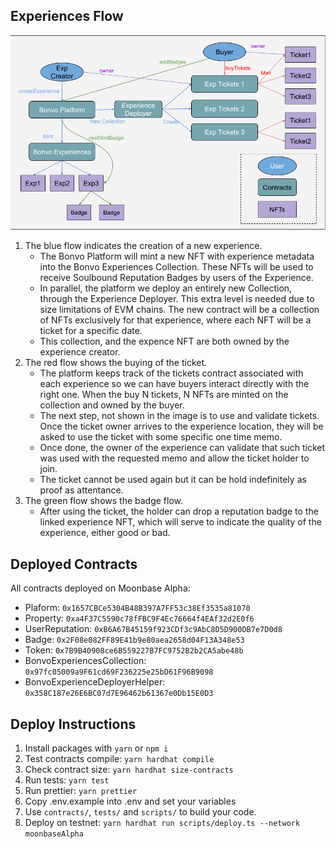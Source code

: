 ## Experiences Flow

![Experiences Flow](./BonvoXP.png "Experiences Flow")

1. The blue flow indicates the creation of a new experience.
    * The Bonvo Platform will mint a new NFT with experience metadata into the Bonvo Experiences Collection. These NFTs will be used to receive Soulbound Reputation Badges by users of the Experience.
    * In parallel, the platform we deploy an entirely new Collection, through the Experience Deployer. This extra level is needed due to size limitations of EVM chains. The new contract will be a collection of NFTs exclusively for that experience, where each NFT will be a ticket for a specific date.
    * This collection, and the expence NFT are both owned by the experience creator.
2. The red flow shows the buying of the ticket. 
    * The platform keeps track of the tickets contract associated with each experience so we can have buyers interact directly with the right one. When the buy N tickets, N NFTs are minted on the collection and owned by the buyer.
    * The next step, not shown in the image is to use and validate tickets. Once the ticket owner arrives to the experience location, they will be asked to use the ticket with some specific one time memo.
    * Once done, the owner of the experience can validate that such ticket was used with the requested memo and allow the ticket holder to join.
    * The ticket cannot be used again but it can be hold indefinitely as proof as attentance.
3. The green flow shows the badge flow.
    * After using the ticket, the holder can drop a reputation badge to the linked experience NFT, which will serve to indicate the quality of the experience, either good or bad.

## Deployed Contracts

All contracts deployed on Moonbase Alpha:
* Plaform: `0x1657CBCe5304B48B397A7FF53c38Ef3535a81070`
* Property: `0xa4F37C5590c78fFBC9F4Ec76664f4EAf32d2E0f6`
* UserReputation: `0xB6A67B45159f923CDf3c9AbC8D5D900DB7e7D0d8`
* Badge: `0x2F08e082FF89E41b9e80aea2658d04F13A348e53`
* Token: `0x7B9B40908ce6B559227B7FC9752B2b2CA5abe48b`
* BonvoExperiencesCollection: `0x97fc05009a9F61cd69F236225e25bD61F96B9098`
* BonvoExperienceDeployerHelper: `0x358C187e26E6BC07d7E96462b61367e0Db15E0D3`


## Deploy Instructions

1. Install packages with `yarn` or `npm i`
2. Test contracts compile: `yarn hardhat compile`
3. Check contract size: `yarn hardhat size-contracts`
4. Run tests: `yarn test`
5. Run prettier: `yarn prettier`
6. Copy .env.example into .env and set your variables
7. Use `contracts/`, `tests/` and `scripts/` to build your code.
8. Deploy on testnet: `yarn hardhat run scripts/deploy.ts --network moonbaseAlpha`
